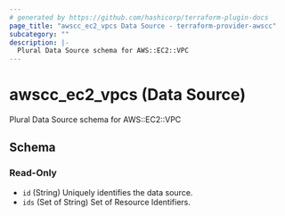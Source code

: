 ```yaml
---
# generated by https://github.com/hashicorp/terraform-plugin-docs
page_title: "awscc_ec2_vpcs Data Source - terraform-provider-awscc"
subcategory: ""
description: |-
  Plural Data Source schema for AWS::EC2::VPC
---
```


# awscc_ec2_vpcs (Data Source)

Plural Data Source schema for AWS::EC2::VPC



<!-- schema generated by tfplugindocs -->
## Schema

### Read-Only

- `id` (String) Uniquely identifies the data source.
- `ids` (Set of String) Set of Resource Identifiers.


